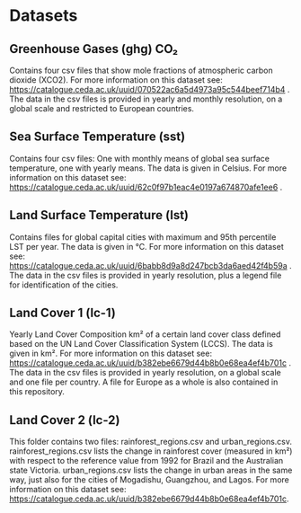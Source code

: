 # Datasets

## Greenhouse Gases (ghg) CO₂

Contains four csv files that show mole fractions
of atmospheric carbon dioxide (XCO2).
For more information on this dataset see:
https://catalogue.ceda.ac.uk/uuid/070522ac6a5d4973a95c544beef714b4 .
The data in the csv files is provided in yearly and monthly resolution,
on a global scale and restricted to European countries.


## Sea Surface Temperature (sst)

Contains four csv files: One with monthly means of global sea surface
temperature, one with yearly means. The data is given in Celsius.
For more information on this dataset see:
https://catalogue.ceda.ac.uk/uuid/62c0f97b1eac4e0197a674870afe1ee6 .


## Land Surface Temperature (lst)

Contains files for global capital cities with maximum and 95th percentile LST per year.
The data is given in °C. For more information on this dataset see:
https://catalogue.ceda.ac.uk/uuid/6babb8d9a8d247bcb3da6aed42f4b59a .
The data in the csv files is provided in yearly resolution,
plus a legend file for identification of the cities.


## Land Cover 1 (lc-1)

Yearly Land Cover Composition km² of a certain land cover class defined based on the
UN Land Cover Classification System (LCCS). The data is given in km².
For more information on this dataset see:
https://catalogue.ceda.ac.uk/uuid/b382ebe6679d44b8b0e68ea4ef4b701c .
The data in the csv files is provided in yearly resolution, on a global scale and one file per country.
A file for Europe as a whole is also contained in this repository.

## Land Cover 2 (lc-2)

This folder contains two files: rainforest_regions.csv and urban_regions.csv.
rainforest_regions.csv lists the change in rainforest cover (measured in km²) 
with respect to the reference value from 1992 for Brazil and the Australian 
state Victoria.
urban_regions.csv lists the change in urban areas in the same way, just also 
for the cities of Mogadishu, Guangzhou, and Lagos.
For more information on this dataset see:
https://catalogue.ceda.ac.uk/uuid/b382ebe6679d44b8b0e68ea4ef4b701c.
